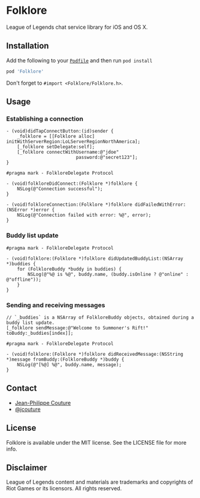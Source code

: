 # Folklore

League of Legends chat service library for iOS and OS X.

## Installation

Add the following to your [`Podfile`](http://docs.cocoapods.org/podfile.html)
and then run `pod install`

```ruby
pod 'Folklore'
```

Don't forget to `#import <Folklore/Folklore.h>`.

## Usage

### Establishing a connection

```objc
- (void)didTapConnectButton:(id)sender {
    _folklore = [[Folklore alloc] initWithServerRegion:LoLServerRegionNorthAmerica];
    [_folklore setDelegate:self];
    [_folklore connectWithUsername:@"jdoe"
                          password:@"secret123"];
}

#pragma mark - FolkloreDelegate Protocol

- (void)folkloreDidConnect:(Folklore *)folklore {
    NSLog(@"Connection successful");
}

- (void)folkloreConnection:(Folklore *)folklore didFailedWithError:(NSError *)error {
    NSLog(@"Connection failed with error: %@", error);
}
```

### Buddy list update

```objc
#pragma mark - FolkloreDelegate Protocol

- (void)folklore:(Folklore *)folklore didUpdatedBuddyList:(NSArray *)buddies {
    for (FolkloreBuddy *buddy in buddies) {
        NSLog(@"%@ is %@", buddy.name, (buddy.isOnline ? @"online" : @"offline"));
    }
}
```

### Sending and receiving messages

```objc
// `_buddies` is a NSArray of FolkloreBuddy objects, obtained during a buddy list update.
[_folklore sendMessage:@"Welcome to Summoner's Rift!" toBuddy:_buddies[index]];

#pragma mark - FolkloreDelegate Protocol

- (void)folklore:(Folklore *)folklore didReceivedMessage:(NSString *)message fromBuddy:(FolkloreBuddy *)buddy {
    NSLog(@"[%@] %@", buddy.name, message);
}
```

## Contact

 * [Jean-Philippe Couture](https://github.com/jcouture)
 * [@jcouture](https://twitter.com/jcouture)


## License

Folklore is available under the MIT license. See the LICENSE file for more info.

## Disclaimer

League of Legends content and materials are trademarks and copyrights of Riot Games or its licensors. All rights reserved.